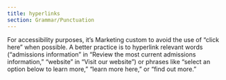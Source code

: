 ```yaml
---
title: hyperlinks
section: Grammar/Punctuation
---
```

For accessibility purposes, it’s Marketing custom to avoid the use of “click here” when possible. A better practice is to hyperlink relevant words (“admissions information” in “Review the most current admissions information,” “website” in “Visit our website”) or phrases like “select an option below to learn more,” “learn more here,” or “find out more.”

